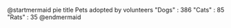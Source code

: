 @startmermaid
pie title Pets adopted by volunteers
  "Dogs" : 386
  "Cats" : 85
  "Rats" : 35
@endmermaid
